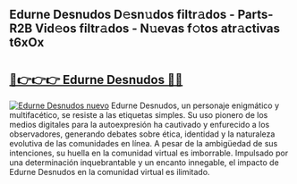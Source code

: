## Edurne Desnudos D𝚎sn𝚞dos filtr𝚊dos - Parts-R2B Vid𝚎os filtr𝚊dos - N𝚞evas f𝚘tos atr𝚊ctivas t6xOx

# <h2><a href="http://mb3vn6z.tromn.icu/?c=Edurne+Desnudos">🔗👉👉👉 Edurne Desnudos 🔗🔗</a></h2>

[![Edurne Desnudos nuevo](https://i.imgur.com/pEAQMta.gif)](http://mb3vn6z.tromn.icu/?c=Edurne+Desnudos)
Edurne Desnudos, un personaje enigmático y multifacético, se resiste a las etiquetas simples. Su uso pionero de los medios digitales para la autoexpresión ha cautivado y enfurecido a los observadores, generando debates sobre ética, identidad y la naturaleza evolutiva de las comunidades en línea. A pesar de la ambigüedad de sus intenciones, su huella en la comunidad virtual es imborrable. Impulsado por una determinación inquebrantable y un encanto innegable, el impacto de Edurne Desnudos en la comunidad virtual es ilimitado.
